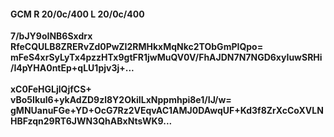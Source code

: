 #### GCM R 20/0c/400 L 20/0c/400
**7/bJY9oINB6Sxdrx**<br/>**RfeCQULB8ZRERvZd0PwZI2RMHkxMqNkc2TObGmPIQpo=**<br/>**mFeS4xrSyLyTx4pzzHTx9gtFR1jwMuQV0V/FhAJDN7N7NGD6xyIuwSRHi/I4pYHA0ntEp+qLU1pjv3j+...**<br/><br/>
**xC0FeHGLjlQjfCS+**<br/>**vBo5Ikul6+ykAdZD9zl8Y2OkiILxNppmhpi8e1/IJ/w=**<br/>**gMNUanuFGe+YD+OcG7Rz2VEqvAC1AMJ0DAwqUF+Kd3f8ZrXcCoXVLNHBFzqn29RT6JWN3QhABxNtsWK9...**